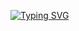[![Typing SVG](https://readme-typing-svg.demolab.com?font=Source+Code+Pro&weight=600&size=24&pause=1001&color=00F705&repeat=false&random=false&width=435&lines=All+Thanks+to+God%2C+The+Almighty)](https://git.io/typing-svg)
